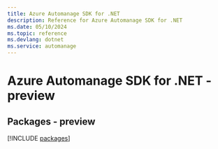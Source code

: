 ```yaml
---
title: Azure Automanage SDK for .NET
description: Reference for Azure Automanage SDK for .NET
ms.date: 05/10/2024
ms.topic: reference
ms.devlang: dotnet
ms.service: automanage
---
```

# Azure Automanage SDK for .NET - preview
## Packages - preview
[!INCLUDE [packages](automanage-index.md)]